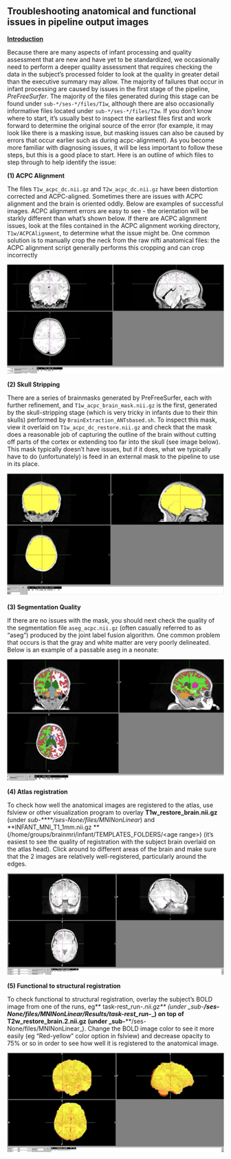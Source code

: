## Troubleshooting anatomical and functional issues in pipeline output images

**<span style="text-decoration:underline;">Introduction</span>**

Because there are many aspects of infant processing and quality assessment that are new and have yet to be standardized, we occasionally need to perform a deeper quality assessment that requires checking the data in the subject’s processed folder to look at the quality in greater detail than the executive summary may allow. The majority of failures that occur in infant processing are caused by issues in the first stage of the pipeline, *PreFreeSurfer*. The majority of the files generated during this stage can be found under `sub-*/ses-*/files/T1w`, although there are also occasionally informative files located under `sub-*/ses-*/files/T2w`. If you don’t know where to start, it’s usually best to inspect the earliest files first and work forward to determine the original source of the error (for example, it may look like there is a masking issue, but masking issues can also be caused by errors that occur earlier such as during acpc-alignment). As you become more familiar with diagnosing issues, it will be less important to follow these steps, but this is a good place to start. Here is an outline of which files to step through to help identify the issue:

**(1) ACPC Alignment**

The files `T1w_acpc_dc.nii.gz` and `T2w_acpc_dc.nii.gz` have been distortion corrected and ACPC-aligned. Sometimes there are issues with ACPC alignment and the brain is oriented oddly. Below are examples of successful images. ACPC alignment errors are easy to see - the orientation will be starkly different than what’s shown below. If there are ACPC alignment issues, look at the files contained in the ACPC alignment working directory, `T1w/ACPCAlignment`, to determine what the issue might be. One common solution is to manually crop the neck from the raw nifti anatomical files: the ACPC alignment script generally performs this cropping and can crop incorrectly  

![acpc_alignment_example.png](../../images/Infant/acpc_alignment_example.png "acpc_alignment_example.png")

**(2) Skull Stripping**

There are a series of brainmasks generated by PreFreeSurfer, each with further refinement, and `T1w_acpc_brain_mask.nii.gz` is the first, generated by the skull-stripping stage (which is very tricky in infants due to their thin skulls) performed by `BrainExtraction_ANTsbased.sh`. To inspect this mask, view it overlaid on `T1w_acpc_dc_restore.nii.gz` and check that the mask does a reasonable job of capturing the outline of the brain without cutting off parts of the cortex or extending too far into the skull (see image below). This mask typically doesn’t have issues, but if it does, what we typically have to do (unfortunately) is feed in an external mask to the pipeline to use in its place.

![brainmask_example.png](../../images/Infant/brainmask_example.png "brainmask_example.png")

**(3) Segmentation Quality**

If there are no issues with the mask, you should next check the quality of the segmentation file `aseg_acpc.nii.gz` (often casually referred to as “aseg”) produced by the joint label fusion algorithm. One common problem that occurs is that the gray and white matter are very poorly delineated. Below is an example of a passable aseg in a neonate: 

![aseg_example.png](../../images/Infant/aseg_example.png "aseg_example.png")

**(4) Atlas registration**

To check how well the anatomical images are registered to the atlas, use fslview or other visualization program to overlay **T1w_restore_brain.nii.gz** (under _sub-****/ses-None/files/MNINonLinear_) and **INFANT_MNI_T1_1mm.nii.gz **(/home/groups/brainmri/infant/TEMPLATES_FOLDERS/&lt;age range>) (it’s easiest to see the quality of registration with the subject brain overlaid on the atlas head). Click around to different areas of the brain and make sure that the 2 images are relatively well-registered, particularly around the edges.

![FuncStruct_registration_example](../../images/Infant/FuncStruct_registration_example.jpeg "FuncStruct_registration_example")


**(5) Functional to structural registration**

To check functional to structural registration, overlay the subject’s BOLD image from one of the runs, eg** task-rest_run-*.nii.gz** (under  _sub-****/ses-None/files/MNINonLinear/Results/task-rest_run-*_) on top of **T2w_restore_brain.2.nii.gz** (under _sub-****/ses-None/files/MNINonLinear_). Change the BOLD image color to see it more easily (eg “Red-yellow” color option in fslview) and decrease opacity to 75% or so in order to see how well it is registered to the anatomical image.

![FuncStruct_registration_HeatMap](../../images/Infant/FuncStruct_registration_HeatMap.jpeg "FuncStruct_registration_HeatMap")
